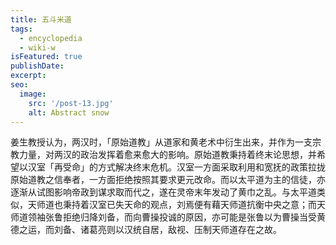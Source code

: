 ```yaml
---
title: 五斗米道
tags:
  - encyclopedia
  - wiki-w
isFeatured: true
publishDate: 
excerpt: 
seo:
  image:
    src: '/post-13.jpg'
    alt: Abstract snow
---
```


姜生教授认为，两汉时，「原始道教」从道家和黄老术中衍生出来，并作为一支宗教力量，对两汉的政治发挥着愈来愈大的影响。原始道教秉持着终末论思想，并希望以汉室「再受命」的方式解决终末危机。汉室一方面采取利用和宽抚的政策拉拢原始道教之信奉者，一方面拒绝按照其要求更元改命。而以太平道为主的信徒，亦逐渐从试图影响帝政到谋求取而代之，遂在灵帝末年发动了黄巾之乱。与太平道类似，天师道也秉持着汉室已失天命的观点，刘焉便有藉天师道抗衡中央之意；而天师道领袖张鲁拒绝归降刘备，而向曹操投诚的原因，亦可能是张鲁以为曹操当受黄德之运，而刘备、诸葛亮则以汉统自居，敌视、压制天师道存在之故。
